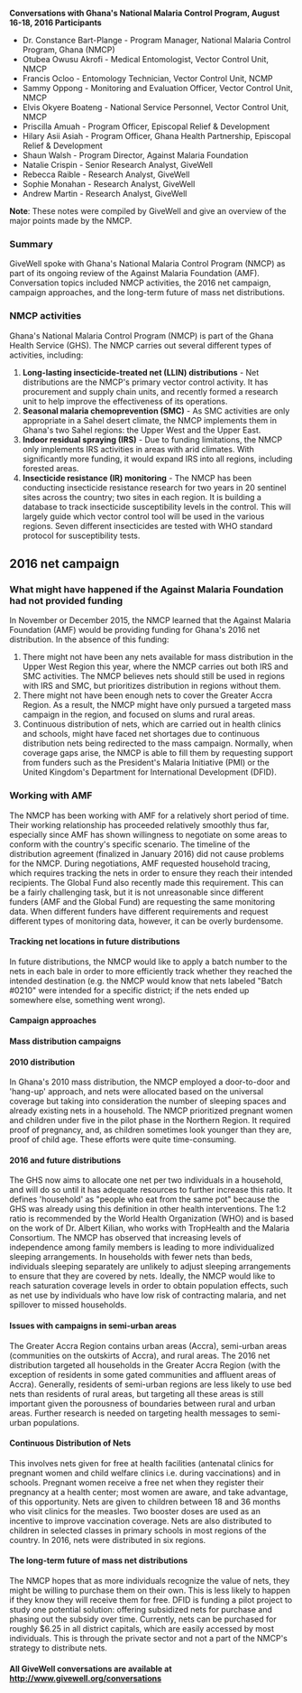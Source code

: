 **Conversations with Ghana's National Malaria Control Program, August 16-18, 2016 Participants**

* Dr. Constance Bart-Plange - Program Manager, National Malaria Control Program, Ghana (NMCP)
* Otubea Owusu Akrofi - Medical Entomologist, Vector Control Unit, NMCP
* Francis Ocloo - Entomology Technician, Vector Control Unit, NCMP
* Sammy Oppong - Monitoring and Evaluation Officer, Vector Control Unit, NMCP
* Elvis Okyere Boateng - National Service Personnel, Vector Control Unit, NMCP
* Priscilla Amuah - Program Officer, Episcopal Relief & Development
* Hilary Asii Asiah - Program Officer, Ghana Health Partnership, Episcopal Relief & Development
* Shaun Walsh - Program Director, Against Malaria Foundation
* Natalie Crispin - Senior Research Analyst, GiveWell
* Rebecca Raible - Research Analyst, GiveWell
* Sophie Monahan - Research Analyst, GiveWell
* Andrew Martin - Research Analyst, GiveWell

**Note**: These notes were compiled by GiveWell and give an overview of the major points made by the NMCP.

### Summary

GiveWell spoke with Ghana's National Malaria Control Program (NMCP) as part of its ongoing review of the Against Malaria Foundation (AMF). Conversation topics included NMCP activities, the 2016 net campaign, campaign approaches, and the long-term future of mass net distributions.

### NMCP activities

Ghana's National Malaria Control Program (NMCP) is part of the Ghana Health Service (GHS). The NMCP carries out several different types of activities, including:

1. **Long-lasting insecticide-treated net (LLIN) distributions** - Net distributions are the NMCP's primary vector control activity. It has procurement and supply chain units, and recently formed a research unit to help improve the effectiveness of its operations.
2. **Seasonal malaria chemoprevention (SMC)** - As SMC activities are only appropriate in a Sahel desert climate, the NMCP implements them in Ghana's two Sahel regions: the Upper West and the Upper East.
3. **Indoor residual spraying (IRS)** - Due to funding limitations, the NMCP only implements IRS activities in areas with arid climates. With significantly more funding, it would expand IRS into all regions, including forested areas.
4. **Insecticide resistance (IR) monitoring** - The NMCP has been conducting insecticide resistance research for two years in 20 sentinel sites across the country; two sites in each region. It is building a database to track insecticide susceptibility levels in the control. This will largely guide which vector control tool will be used in the various regions. Seven different insecticides are tested with WHO standard protocol for susceptibility tests.

## 2016 net campaign

### What might have happened if the Against Malaria Foundation had not provided funding

In November or December 2015, the NMCP learned that the Against Malaria Foundation (AMF) would be providing funding for Ghana's 2016 net distribution. In the absence of this funding:

1. There might not have been any nets available for mass distribution in the Upper West Region this year, where the NMCP carries out both IRS and SMC activities. The NMCP believes nets should still be used in regions with IRS and SMC, but prioritizes distribution in regions without them.
2. There might not have been enough nets to cover the Greater Accra Region. As a result, the NMCP might have only pursued a targeted mass campaign in the region, and focused on slums and rural areas.
3. Continuous distribution of nets, which are carried out in health clinics and schools, might have faced net shortages due to continuous distribution nets being redirected to the mass campaign. Normally, when coverage gaps arise, the NMCP is able to fill them by requesting support from funders such as the President's Malaria Initiative (PMI) or the United Kingdom's Department for International Development (DFID).

### Working with AMF

The NMCP has been working with AMF for a relatively short period of time. Their working relationship has proceeded relatively smoothly thus far, especially since AMF has shown willingness to negotiate on some areas to conform with the country's specific scenario. The timeline of the distribution agreement (finalized in January 2016) did not cause problems for the NMCP. During negotiations, AMF requested household tracing, which requires tracking the nets in order to ensure they reach their intended recipients. The Global Fund also recently made this requirement. This can be a fairly challenging task, but it is not unreasonable since different funders (AMF and the Global Fund) are requesting the same monitoring data. When different funders have different requirements and request different types of monitoring data, however, it can be overly burdensome.

#### Tracking net locations in future distributions

In future distributions, the NMCP would like to apply a batch number to the nets in each bale in order to more efficiently track whether they reached the intended destination (e.g. the NMCP would know that nets labeled "Batch #0210" were intended for a specific district; if the nets ended up somewhere else, something went wrong).

#### Campaign approaches

#### Mass distribution campaigns

#### 2010 distribution

In Ghana's 2010 mass distribution, the NMCP employed a door-to-door and 'hang-up' approach, and nets were allocated based on the universal coverage but taking into consideration the number of sleeping spaces and already existing nets in a household. The NMCP prioritized pregnant women and children under five in the pilot phase in the Northern Region. It required proof of pregnancy, and, as children sometimes look younger than they are, proof of child age. These efforts were quite time-consuming.

#### 2016 and future distributions

The GHS now aims to allocate one net per two individuals in a household, and will do so until it has adequate resources to further increase this ratio. It defines 'household' as "people who eat from the same pot" because the GHS was already using this definition in other health interventions. The 1:2 ratio is recommended by the World Health Organization (WHO) and is based on the work of Dr. Albert Kilian, who works with TropHealth and the Malaria Consortium. The NMCP has observed that increasing levels of independence among family members is leading to more individualized sleeping arrangements. In households with fewer nets than beds, individuals sleeping separately are unlikely to adjust sleeping arrangements to ensure that they are covered by nets. Ideally, the NMCP would like to reach saturation coverage levels in order to obtain population effects, such as net use by individuals who have low risk of contracting malaria, and net spillover to missed households.

#### Issues with campaigns in semi-urban areas

The Greater Accra Region contains urban areas (Accra), semi-urban areas (communities on the outskirts of Accra), and rural areas. The 2016 net distribution targeted all households in the Greater Accra Region (with the exception of residents in some gated communities and affluent areas of Accra). Generally, residents of semi-urban regions are less likely to use bed nets than residents of rural areas, but targeting all these areas is still important given the porousness of boundaries between rural and urban areas. Further research is needed on targeting health messages to semi-urban populations.

#### Continuous Distribution of Nets

This involves nets given for free at health facilities (antenatal clinics for pregnant women and child welfare clinics i.e. during vaccinations) and in schools. Pregnant women receive a free net when they register their pregnancy at a health center; most women are aware, and take advantage, of this opportunity. Nets are given to children between 18 and 36 months who visit clinics for the measles. Two booster doses are used as an incentive to improve vaccination coverage. Nets are also distributed to children in selected classes in primary schools in most regions of the country. In 2016, nets were distributed in six regions.

#### The long-term future of mass net distributions

The NMCP hopes that as more individuals recognize the value of nets, they might be willing to purchase them on their own. This is less likely to happen if they know they will receive them for free. DFID is funding a pilot project to study one potential solution: offering subsidized nets for purchase and phasing out the subsidy over time. Currently, nets can be purchased for roughly $6.25 in all district capitals, which are easily accessed by most individuals. This is through the private sector and not a part of the NMCP's strategy to distribute nets.

#### All GiveWell conversations are available at http://www.givewell.org/conversations